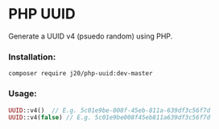 PHP UUID
========

Generate a UUID v4 (psuedo random) using PHP.

### Installation:

```
composer require j20/php-uuid:dev-master
```

### Usage:

```PHP
UUID::v4()  // E.g. 5c01e9be-008f-45eb-811a-639df3c56f7d
UUID::v4(false) // E.g. 5c01e9be008f45eb811a639df3c56f7d
```
